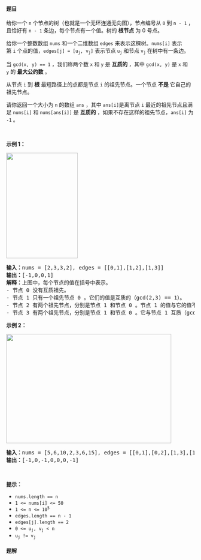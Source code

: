 #### 题目
<p>给你一个 <code>n</code> 个节点的树（也就是一个无环连通无向图），节点编号从 <code>0</code> 到 <code>n - 1</code> ，且恰好有 <code>n - 1</code> 条边，每个节点有一个值。树的 <strong>根节点</strong> 为 0 号点。</p>

<p>给你一个整数数组 <code>nums</code> 和一个二维数组 <code>edges</code> 来表示这棵树。<code>nums[i]</code> 表示第 <code>i</code> 个点的值，<code>edges[j] = [u<sub>j</sub>, v<sub>j</sub>]</code> 表示节点 <code>u<sub>j</sub></code> 和节点 <code>v<sub>j</sub></code> 在树中有一条边。</p>

<p>当 <code>gcd(x, y) == 1</code> ，我们称两个数 <code>x</code> 和 <code>y</code> 是 <strong>互质的</strong> ，其中 <code>gcd(x, y)</code> 是 <code>x</code> 和 <code>y</code> 的 <strong>最大公约数</strong> 。</p>

<p>从节点 <code>i</code> 到 <strong>根</strong> 最短路径上的点都是节点 <code>i</code> 的祖先节点。一个节点 <strong>不是</strong> 它自己的祖先节点。</p>

<p>请你返回一个大小为 <code>n</code> 的数组 <code>ans</code> ，其中<em> </em><code>ans[i]</code>是离节点 <code>i</code> 最近的祖先节点且满足<em> </em><code>nums[i]</code> 和<em> </em><code>nums[ans[i]]</code> 是 <strong>互质的</strong> ，如果不存在这样的祖先节点，<code>ans[i]</code> 为 <code>-1</code> 。</p>

<p> </p>

<p><strong>示例 1：</strong></p>

<p><strong><img alt="" src="https://assets.leetcode-cn.com/aliyun-lc-upload/uploads/2021/02/20/untitled-diagram.png" style="width: 191px; height: 281px;" /></strong></p>

<pre>
<b>输入：</b>nums = [2,3,3,2], edges = [[0,1],[1,2],[1,3]]
<b>输出：</b>[-1,0,0,1]
<b>解释：</b>上图中，每个节点的值在括号中表示。
- 节点 0 没有互质祖先。
- 节点 1 只有一个祖先节点 0 。它们的值是互质的（gcd(2,3) == 1）。
- 节点 2 有两个祖先节点，分别是节点 1 和节点 0 。节点 1 的值与它的值不是互质的（gcd(3,3) == 3）但节点 0 的值是互质的(gcd(2,3) == 1)，所以节点 0 是最近的符合要求的祖先节点。
- 节点 3 有两个祖先节点，分别是节点 1 和节点 0 。它与节点 1 互质（gcd(3,2) == 1），所以节点 1 是离它最近的符合要求的祖先节点。
</pre>

<p><strong>示例 2：</strong></p>

<p><img alt="" src="https://assets.leetcode-cn.com/aliyun-lc-upload/uploads/2021/02/20/untitled-diagram1.png" style="width: 441px; height: 291px;" /></p>

<pre>
<strong>输入：</strong>nums = [5,6,10,2,3,6,15], edges = [[0,1],[0,2],[1,3],[1,4],[2,5],[2,6]]
<b>输出：</b>[-1,0,-1,0,0,0,-1]
</pre>

<p> </p>

<p><strong>提示：</strong></p>

<ul>
	<li><code>nums.length == n</code></li>
	<li><code>1 <= nums[i] <= 50</code></li>
	<li><code>1 <= n <= 10<sup>5</sup></code></li>
	<li><code>edges.length == n - 1</code></li>
	<li><code>edges[j].length == 2</code></li>
	<li><code>0 <= u<sub>j</sub>, v<sub>j</sub> < n</code></li>
	<li><code>u<sub>j</sub> != v<sub>j</sub></code></li>
</ul>


 #### 题解